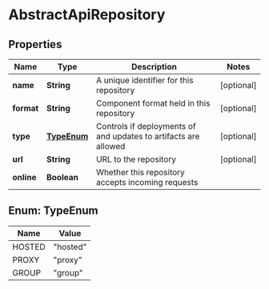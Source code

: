 # AbstractApiRepository

## Properties
Name | Type | Description | Notes
------------ | ------------- | ------------- | -------------
**name** | **String** | A unique identifier for this repository |  [optional]
**format** | **String** | Component format held in this repository |  [optional]
**type** | [**TypeEnum**](#TypeEnum) | Controls if deployments of and updates to artifacts are allowed |  [optional]
**url** | **String** | URL to the repository |  [optional]
**online** | **Boolean** | Whether this repository accepts incoming requests | 

<a name="TypeEnum"></a>
## Enum: TypeEnum
Name | Value
---- | -----
HOSTED | &quot;hosted&quot;
PROXY | &quot;proxy&quot;
GROUP | &quot;group&quot;
